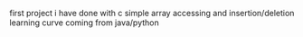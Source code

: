 first project i have done with c 
simple array accessing and insertion/deletion
learning curve coming from java/python 

